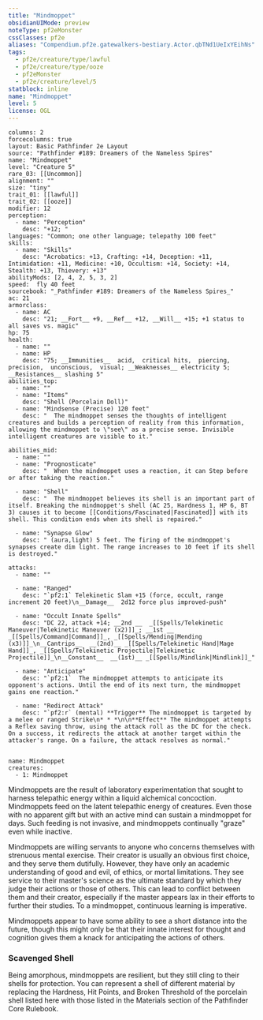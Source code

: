 ```yaml
---
title: "Mindmoppet"
obsidianUIMode: preview
noteType: pf2eMonster
cssClasses: pf2e
aliases: "Compendium.pf2e.gatewalkers-bestiary.Actor.qbTNd1UeIxYEihNs" 
tags:
  - pf2e/creature/type/lawful
  - pf2e/creature/type/ooze
  - pf2eMonster
  - pf2e/creature/level/5
statblock: inline
name: "Mindmoppet"
level: 5
license: OGL
---
```


```statblock
columns: 2
forcecolumns: true
layout: Basic Pathfinder 2e Layout
source: "Pathfinder #189: Dreamers of the Nameless Spires"
name: "Mindmoppet"
level: "Creature 5"
rare_03: [[Uncommon]]
alignment: ""
size: "tiny"
trait_01: [[lawful]]
trait_02: [[ooze]]
modifier: 12
perception:
  - name: "Perception"
    desc: "+12; "
languages: "Common; one other language; telepathy 100 feet"
skills:
  - name: "Skills"
    desc: "Acrobatics: +13, Crafting: +14, Deception: +11, Intimidation: +11, Medicine: +10, Occultism: +14, Society: +14, Stealth: +13, Thievery: +13"
abilityMods: [2, 4, 2, 5, 3, 2]
speed:  fly 40 feet
sourcebook: "_Pathfinder #189: Dreamers of the Nameless Spires_"
ac: 21
armorclass:
  - name: AC
    desc: "21; __Fort__ +9, __Ref__ +12, __Will__ +15; +1 status to all saves vs. magic"
hp: 75
health:
  - name: ""
  - name: HP
    desc: "75; __Immunities__  acid,  critical hits,  piercing,  precision,  unconscious,  visual; __Weaknesses__ electricity 5; __Resistances__ slashing 5"
abilities_top:
  - name: ""
  - name: "Items"
    desc: "Shell (Porcelain Doll)"
  - name: "Mindsense (Precise) 120 feet"
    desc: "  The mindmoppet senses the thoughts of intelligent creatures and builds a perception of reality from this information, allowing the mindmoppet to \"see\" as a precise sense. Invisible intelligent creatures are visible to it."

abilities_mid:
  - name: ""
  - name: "Prognosticate"
    desc: "  When the mindmoppet uses a reaction, it can Step before or after taking the reaction."

  - name: "Shell"
    desc: "  The mindmoppet believes its shell is an important part of itself. Breaking the mindmoppet's shell (AC 25, Hardness 1, HP 6, BT 3) causes it to become [[Conditions/Fascinated|Fascinated]] with its shell. This condition ends when its shell is repaired."

  - name: "Synapse Glow"
    desc: " (aura,light) 5 feet. The firing of the mindmoppet's synapses create dim light. The range increases to 10 feet if its shell is destroyed."

attacks:
  - name: ""

  - name: "Ranged"
    desc: "`pf2:1` Telekinetic Slam +15 (force, occult, range increment 20 feet)\n__Damage__  2d12 force plus improved-push"

  - name: "Occult Innate Spells"
    desc: "DC 22, attack +14; __2nd __  _[[Spells/Telekinetic Maneuver|Telekinetic Maneuver (x2)]]_; __1st __  _[[Spells/Command|Command]]_, _[[Spells/Mending|Mending (x3)]]_\n__Cantrips__  __(2nd)__ _[[Spells/Telekinetic Hand|Mage Hand]]_, _[[Spells/Telekinetic Projectile|Telekinetic Projectile]]_\n__Constant__  __(1st)__ _[[Spells/Mindlink|Mindlink]]_"

  - name: "Anticipate"
    desc: "`pf2:1`  The mindmoppet attempts to anticipate its opponent's actions. Until the end of its next turn, the mindmoppet gains one reaction."

  - name: "Redirect Attack"
    desc: "`pf2:r` (mental) **Trigger** The mindmoppet is targeted by a melee or ranged Strike\n* * *\n\n**Effect** The mindmoppet attempts a Reflex saving throw, using the attack roll as the DC for the check. On a success, it redirects the attack at another target within the attacker's range. On a failure, the attack resolves as normal."
 
```

```encounter-table
name: Mindmoppet
creatures:
  - 1: Mindmoppet
```



Mindmoppets are the result of laboratory experimentation that sought to harness telepathic energy within a liquid alchemical concoction. Mindmoppets feed on the latent telepathic energy of creatures. Even those with no apparent gift but with an active mind can sustain a mindmoppet for days. Such feeding is not invasive, and mindmoppets continually "graze" even while inactive.

Mindmoppets are willing servants to anyone who concerns themselves with strenuous mental exercise. Their creator is usually an obvious first choice, and they serve them dutifully. However, they have only an academic understanding of good and evil, of ethics, or mortal limitations. They see service to their master's science as the ultimate standard by which they judge their actions or those of others. This can lead to conflict between them and their creator, especially if the master appears lax in their efforts to further their studies. To a mindmoppet, continuous learning is imperative.

Mindmoppets appear to have some ability to see a short distance into the future, though this might only be that their innate interest for thought and cognition gives them a knack for anticipating the actions of others.

### Scavenged Shell

Being amorphous, mindmoppets are resilient, but they still cling to their shells for protection. You can represent a shell of different material by replacing the Hardness, Hit Points, and Broken Threshold of the porcelain shell listed here with those listed in the Materials section of the Pathfinder Core Rulebook.
